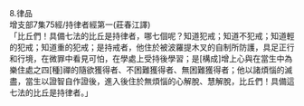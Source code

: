 8.律品  
增支部7集75經/持律者經第一(莊春江譯)  
「比丘們！具備七法的比丘是持律者，哪七個呢？知道犯戒；知道不犯戒；知道輕的犯戒；知道重的犯戒；是持戒者，他住於被波羅提木叉的自制所防護，具足正行和行境，在微罪中看見可怕，在學處上受持後學習；是[構成]增上心與在當生中為樂住處之四[種]禪的隨欲獲得者、不困難獲得者、無困難獲得者；他以諸煩惱的滅盡，當生以證智自作證後，進入後住於無煩惱的心解脫、慧解脫，比丘們！具備這七法的比丘是持律者。」  
  
  
